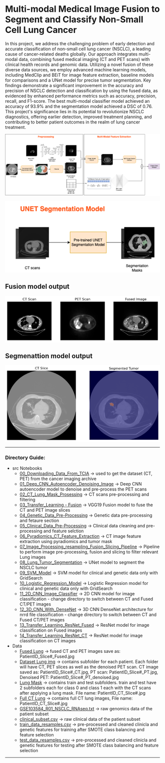 # Multi-modal Medical Image Fusion to Segment and Classify Non-Small Cell Lung Cancer

In this project, we address the challenging problem of early detection and accurate classification of non-small cell lung cancer (NSCLC), a leading cause of cancer-related deaths globally. Our approach integrates multi-modal data, combining  fused medical imaging (CT and PET scans) with clinical health records and genomic data. Utilizing a novel fusion of these diverse data sources, we employ advanced machine learning models, including MedClip and BEiT for image feature extraction, baseline models for comparisons and a UNet model for precise tumor segmentation. Key findings demonstrate a significant improvement in the accuracy and precision of NSCLC detection and classification by using the fused data, as evidenced by enhanced performance metrics such as accuracy, precision, recall, and F1-score. The best multi-modal classifier model achieved an accuracy of 93.9\% and the segmentation model achieved a DSC of 0.76. This project's significance lies in its potential to revolutionize NSCLC diagnostics, offering earlier detection, improved treatment planning, and contributing to better patient outcomes in the realm of lung cancer treatment. 

<p align="center">
  <img src="https://github.com/HamadJassem/NSCLCRadiogenomics/blob/main/imgs/model_arch.png" alt="Model Architecture Diagram"/>
</p>
<p align="center">
  <img src="https://github.com/HamadJassem/NSCLCRadiogenomics/blob/main/imgs/seg.png" alt="Model Architecture Diagram"/>
</p>

## Fusion model output
<p align="center">
  <img src="https://github.com/HamadJassem/NSCLCRadiogenomics/blob/main/imgs/output.png" alt="Fusion Model Output"/>
</p>

## Segmenattion model output
<p align="center">
  <img src="https://github.com/HamadJassem/NSCLCRadiogenomics/blob/main/imgs/segmentation.png" alt="Segmentation Output"/>
</p>

---
### Directory Guide:
- src Notebooks
  - [00_Downloading_Data_From_TCIA](https://github.com/HamadJassem/NSCLCRadiogenomics/blob/main/src%20notebooks/00_Downloading_Data_From_TCIA.ipynb) -> used to get the dataset (CT, PET) from the cancer imaging archive
  - [01_Deep_CNN_Autoencoder_Denoising_Image](https://github.com/HamadJassem/NSCLCRadiogenomics/blob/main/src%20notebooks/01_Deep_CNN_%20Autoencoder_Denoising_Image.ipynb) -> Deep CNN autoencoder model to denoise and pre-process the PET scans
  - [02_CT_Lung_Mask_Prosessing](https://github.com/HamadJassem/NSCLCRadiogenomics/blob/main/src%20notebooks/02_CT_Lung_Mask_Prosessing.ipynb) -> CT scans pre-processing and filtering
  - [03_Transfer_Learning - Fusion](https://github.com/HamadJassem/NSCLCRadiogenomics/blob/main/src%20notebooks/03_Transfer_Learning%20-%20Fusion.ipynb) -> VGG19 Fusion model to fuse the CT and PET image slices
  - [04_Genetic_Data_Pre-Processing](https://github.com/HamadJassem/NSCLCRadiogenomics/blob/main/src%20notebooks/04_Genetic_Data_Pre-Processing.ipynb) -> Genetic data pre-processing and fetaure section
  - [05_Clinical_Data_Pre-Processing](https://github.com/HamadJassem/NSCLCRadiogenomics/blob/main/src%20notebooks/05_Clinical_Data_Pre-Processing.ipynb) -> Clinical data cleaning and pre-processing and feature selction
  - [06_Pyradiomics_CT_Feature_Extraction](https://github.com/HamadJassem/NSCLCRadiogenomics/blob/main/src%20notebooks/06_Pyradiomics_CT_Feature%20Extraction.ipynb) -> CT image feature extraction using pyradiomics and tumor mask
  - [07_Image_Processing_resampling_Fusion_Slicing_Pipeline](https://github.com/HamadJassem/NSCLCRadiogenomics/blob/main/src%20notebooks/07_Image_Processing%20_resampling_Fusion_Slicing_Pipeline.ipynb) -> Pipeline to perform image pre-processing, fusion and slicing to filter relevant Lung images
  - [08_Lung_Tumor_Segmentation](https://github.com/HamadJassem/NSCLCRadiogenomics/blob/main/src%20notebooks/08_Lung_Tumor_Segmentation.ipynb) -> UNet model to segment the NSCLC tumor
  - [09_SVM_Model](https://github.com/HamadJassem/NSCLCRadiogenomics/blob/main/src%20notebooks/09_SVM_Model.ipynb) -> SVM model for clinical and genetic data only with GridSearch
  - [10_Logistic_Regression_Model](https://github.com/HamadJassem/NSCLCRadiogenomics/blob/main/src%20notebooks/10_Logistic_Regression_Model.ipynb) -> Logistic Regression model for clinical and genetic data only with GridSearch
  - [11_2D_CNN_Image_Classifier](https://github.com/HamadJassem/NSCLCRadiogenomics/blob/main/src%20notebooks/11_2D%20CNN%20Image%20Classifier.ipynb) -> 2D CNN model for image classification - change directory to switch between CT and Fused CT/PET images
  - [12_3D_CNN_With_DenseNet](https://github.com/HamadJassem/NSCLCRadiogenomics/blob/main/src%20notebooks/12_3D_CNN_With_DenseNet.ipynb) -> 3D CNN DenseNet architecture for nrrd file classification - change directory to switch between CT and Fused CT/PET images
  - [13_Transfer_Learning_ResNet_Fused](https://github.com/HamadJassem/NSCLCRadiogenomics/blob/main/src%20notebooks/13_Transfer_Learning_ResNet_Fused.ipynb) -> ResNet model for image classification on Fused images
  - [14_Transfer_Learning_ResNet_CT](https://github.com/HamadJassem/NSCLCRadiogenomics/blob/main/src%20notebooks/14_Transfer_Learning_ResNet_CT.ipynb) -> ResNet model for image classification on CT images
- Data
  - [Fused Lung](https://github.com/HamadJassem/NSCLCRadiogenomics/tree/main/Data/Fused%20Lung%202%20copy) -> fused CT and PET images save as: PatientID_Slice#_Fused.jpg
  - [Dataset Lung img](https://github.com/HamadJassem/NSCLCRadiogenomics/tree/main/Data/Dataset%20Lung%20img) -> contains subfolder for each patient. Each folder will have CT, PET slices as well as the denoised PET scan. CT image saved as: PatientID_Slice#_CT.jpg, PT scan: PatientID_Slice#_PT.jpg, Denoised PET: PatientID_Slice#_PT_denoised.jpg
  - [Lung Mask](https://github.com/HamadJassem/NSCLCRadiogenomics/tree/main/Data/Lung%20Mask%20Train%20Test) -> contains train and test subfolders. train and test have 2 subfolders each for class 0 and class 1 each with the CT scans after applying a lung mask. File name: PatientID_CT_Slice#.jpg
  - [Full CT Lung](https://github.com/HamadJassem/NSCLCRadiogenomics/tree/main/Data/Full%20CT%20Lung) -> contains full CT lung images, File name: PatientID_CT_Slice#.jpg
  - [GSE103584_R01_NSCLC_RNAseq.txt](https://github.com/HamadJassem/NSCLCRadiogenomics/blob/main/Data/GSE103584_R01_NSCLC_RNAseq.txt) -> raw genomics data of the patient subset
  - [clinical_subset.csv](https://github.com/HamadJassem/NSCLCRadiogenomics/blob/main/Data/clinical_subset.csv) -> raw clinical data of the patient subset
  - [train_data_resamples.csv](https://github.com/HamadJassem/NSCLCRadiogenomics/blob/main/Data/train_data_resamples.csv) -> pre-processed and cleaned clinicla and genetic features for training after SMOTE class balancing and feature selection
  - [test_data_resamples.csv](https://github.com/HamadJassem/NSCLCRadiogenomics/blob/main/Data/test_data_resamples.csv) -> pre-processed and cleaned clinicla and genetic features for testing after SMOTE class balancing and feature selection
---
